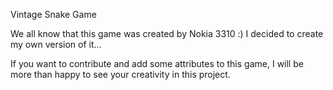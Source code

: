 Vintage Snake Game

We all know that this game was created by Nokia 3310 :)
I decided to create my own version of it...

If you want to contribute and add some attributes to this game, I will be more than happy to see your creativity in this project.
